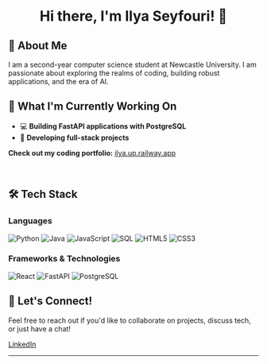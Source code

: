 <h1 align="center">Hi there, I'm Ilya Seyfouri! 👋</h1>

## 💫 About Me

I am a second-year computer science student at Newcastle University. I am passionate about exploring the realms of coding, building robust applications, and the era of AI.



## 🚀 What I'm Currently Working On

- 💻 **Building FastAPI applications with PostgreSQL**  
- 🔧 **Developing full-stack projects**
  
**Check out my coding portfolio:** [ilya.up.railway.app](https://ilya.up.railway.app)

<br>

## 🛠️ Tech Stack



### Languages

![Python](https://img.shields.io/badge/Python-3776AB?style=for-the-badge&logo=python&logoColor=white) ![Java](https://img.shields.io/badge/Java-ED8B00?style=for-the-badge&logo=openjdk&logoColor=white) ![JavaScript](https://img.shields.io/badge/JavaScript-F7DF1E?style=for-the-badge&logo=javascript&logoColor=black) ![SQL](https://img.shields.io/badge/SQL-336791?style=for-the-badge&logo=postgresql&logoColor=white) ![HTML5](https://img.shields.io/badge/HTML5-E34F26?style=for-the-badge&logo=html5&logoColor=white) ![CSS3](https://img.shields.io/badge/CSS3-1572B6?style=for-the-badge&logo=css3&logoColor=white)

### Frameworks & Technologies

![React](https://img.shields.io/badge/React-20232A?style=for-the-badge&logo=react&logoColor=61DAFB) ![FastAPI](https://img.shields.io/badge/FastAPI-005571?style=for-the-badge&logo=fastapi) ![PostgreSQL](https://img.shields.io/badge/PostgreSQL-316192?style=for-the-badge&logo=postgresql&logoColor=white)





## 🤝 Let's Connect!

Feel free to reach out if you'd like to collaborate on projects, discuss tech, or just have a chat!

[LinkedIn](https://www.linkedin.com/in/ilya-seyfouri-3824422a0)

---
